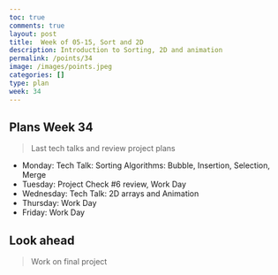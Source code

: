 ```yaml
---
toc: true
comments: true
layout: post
title:  Week of 05-15, Sort and 2D
description: Introduction to Sorting, 2D and animation
permalink: /points/34
image: /images/points.jpeg
categories: []
type: plan
week: 34
---
```


## Plans Week 34
> Last tech talks and review project plans
- Monday: Tech Talk: Sorting Algorithms: Bubble, Insertion, Selection, Merge
- Tuesday: Project Check #6 review, Work Day
- Wednesday: Tech Talk: 2D arrays and Animation
- Thursday: Work Day
- Friday: Work Day

## Look ahead
> Work on final project